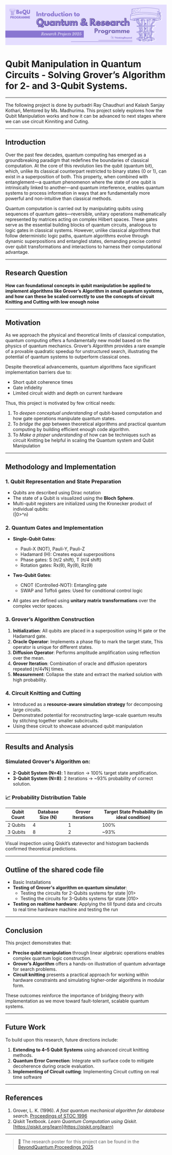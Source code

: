 ![BeyondQuantum Banner for Research Projects](../BeyondQuantum_Banner_Research_Projects_2025.png)

# Qubit Manipulation in Quantum Circuits -  Solving Grover’s Algorithm for 2- and 3-Qubit Systems.
---
The following project is done by purbadri Ray Chaudhuri and Kalash Sanjay Kothari, Mentored by Ms. Madhurima. This project solely explores how the Qubit Manipulation works and how it can be advanced to next stages where we can use circuit Kinniting and Cuting.

---
## Introduction

Over the past few decades, quantum computing has emerged as a groundbreaking paradigm that redefines the boundaries of classical computation. At the core of this revolution lies the qubit (quantum bit), which, unlike its classical counterpart restricted to binary states (0 or 1), can exist in a superposition of both. This property, when combined with entanglement—a quantum phenomenon where the state of one qubit is intrinsically linked to another—and quantum interference, enables quantum systems to process information in ways that are fundamentally more powerful and non-intuitive than classical methods.

Quantum computation is carried out by manipulating qubits using sequences of quantum gates—reversible, unitary operations mathematically represented by matrices acting on complex Hilbert spaces. These gates serve as the essential building blocks of quantum circuits, analogous to logic gates in classical systems. However, unlike classical algorithms that follow deterministic logic paths, quantum algorithms evolve through dynamic superpositions and entangled states, demanding precise control over qubit transformations and interactions to harness their computational advantage.

---

## Research Question

**How can foundational concepts in qubit manipulation be applied to implement algorithms like Grover’s Algorithm in small quantum systems, and how can these be scaled correctly to use the concepts of circuit Knitting and Cutting with low enough noise**

---

## Motivation

As we approach the physical and theoretical limits of classical computation, quantum computing offers a fundamentally new model based on the physics of quantum mechanics. Grover’s Algorithm provides a rare example of a provable quadratic speedup for unstructured search, illustrating the potential of quantum systems to outperform classical ones. 

Despite theoretical advancements, quantum algorithms face significant implementation barriers due to:
- Short qubit coherence times
- Gate infidelity
- Limited circuit width and depth on current hardware

Thus, this project is motivated by few critical needs:
1. To *deepen conceptual understanding* of qubit-based computation and how gate operations manipulate quantum states.
2. To *bridge the gap* between theoretical algorithms and practical quantum computing by building efficient enough code algorithm.
3. To *Make a ptoper understanding* of how can be techniques such as circuit Knitting be helpful in scaling the Quantum system and Qubit Manipulation

---

## Methodology and Implementation

### 1. Qubit Representation and State Preparation
- Qubits are described using Dirac notation
- The state of a Qubit is visualized using the **Bloch Sphere**.
- Multi-qubit registers are initialized using the Kronecker product of individual qubits:  
  (|0>^n)

### 2. Quantum Gates and Implementation
- **Single-Qubit Gates**:
  - Pauli-X (NOT), Pauli-Y, Pauli-Z
  - Hadamard (H): Creates equal superpositions
  - Phase gates: S (π/2 shift), T (π/4 shift)
  - Rotation gates: Rx(θ), Ry(θ), Rz(θ)

- **Two-Qubit Gates**:
  - CNOT (Controlled-NOT): Entangling gate
  - SWAP and Toffoli gates: Used for conditional control logic

- All gates are defined using **unitary matrix transformations** over the complex vector spaces.

### 3. Grover’s Algorithm Construction
1. **Initialization**: All qubits are placed in a superposition using H gate or the Hadamard gate.
2. **Oracle Operator**: Implements a phase flip to mark the target state, This operator is unique for different states.
3. **Diffusion Operator**: Performs amplitude amplification using reflection over the mean.
4. **Grover Iteration**: Combination of oracle and diffusion operators repeated ⌊π/4√N⌋ times.
5. **Measurement**: Collapse the state and extract the marked solution with high probability.

### 4. Circuit Knitting and Cutting
- Introduced as a **resource-aware simulation strategy** for decomposing large circuits.
- Demonstrated potential for reconstructing large-scale quantum results by stitching together smaller subcircuits.
- Using these circuit to showcase advanced qubit manipulation
---

## Results and Analysis

### Simulated Grover's Algorithm on:
- **2-Qubit System (N=4)**: 1 iteration → 100% target state amplification.
- **3-Qubit System (N=8)**: 2 iterations → ~93% probability of correct solution.

### 📈 Probability Distribution Table

| Qubit Count | Database Size (N) | Grover Iterations | Target State Probability (in ideal condition) |
|-------------|-------------------|-------------------|--------------------------|
| 2 Qubits    | 4                 | 1                 | 100%                     |
| 3 Qubits    | 8                 | 2                 | ~93%                     |

Visual inspection using Qiskit’s statevector and histogram backends confirmed theoretical predictions.

---
## Outline of the shared code file
- Basic Installations
- **Testing of Grover's algorithm on quantum simulator**:
    - Testing the circuits for 2-Qubits systems fpr state |01>
    - Testing the circuits for 3-Qubits systems fpr state |010>
- **Testing on realtime hardware**: Applying the till fpund data and circuits to real time hardware machine and testing the run

---

## Conclusion

This project demonstrates that:

- **Precise qubit manipulation** through linear algebraic operations enables complex quantum logic construction.
- **Grover’s Algorithm** offers a hands-on illustration of quantum advantage for search problems.
- **Circuit knitting** presents a practical approach for working within hardware constraints and simulating higher-order algorithms in modular form.

These outcomes reinforce the importance of bridging theory with implementation as we move toward fault-tolerant, scalable quantum systems.

---

## Future Work

To build upon this research, future directions include:

1. **Extending to 4–5 Qubit Systems** using advanced circuit knitting methods.
2. **Quantum Error Correction**: Integrate with surface code to mitigate decoherence during oracle evaluation.
3. **Implementing of Circuit cutting**: Implementing Circuit cutting on real time software 

---

## References

1. Grover, L. K. (1996). *A fast quantum mechanical algorithm for database search*. [Proceedings of STOC 1996](https://doi.org/10.1145/237814.237866)
2. Qiskit Textbook. *Learn Quantum Computation using Qiskit*. [https://qiskit.org/learn](https://qiskit.org/learn)

---

> 🧾 The research poster for this project can be found in the [BeyondQuantum Proceedings 2025](https://thinkingbeyond.education/beyondquantum_proceedings_2025/)
